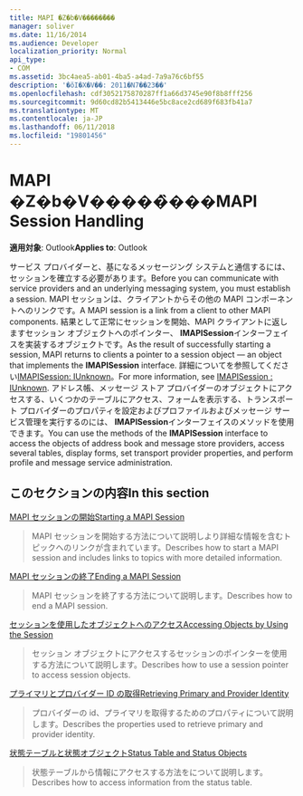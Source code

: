 ```yaml
---
title: MAPI �Z�b�V�����̏���
manager: soliver
ms.date: 11/16/2014
ms.audience: Developer
localization_priority: Normal
api_type:
- COM
ms.assetid: 3bc4aea5-ab01-4ba5-a4ad-7a9a76c6bf55
description: '�ŏI�X�V��: 2011�N7��23��'
ms.openlocfilehash: cdf3052175870287ff1a66d3745e90f8b8fff256
ms.sourcegitcommit: 9d60cd82b5413446e5bc8ace2cd689f683fb41a7
ms.translationtype: MT
ms.contentlocale: ja-JP
ms.lasthandoff: 06/11/2018
ms.locfileid: "19801456"
---
```

# <a name="mapi-session-handling"></a><span data-ttu-id="092ac-103">MAPI �Z�b�V�����̏���</span><span class="sxs-lookup"><span data-stu-id="092ac-103">MAPI Session Handling</span></span>

  
  
<span data-ttu-id="092ac-104">**適用対象**: Outlook</span><span class="sxs-lookup"><span data-stu-id="092ac-104">**Applies to**: Outlook</span></span> 
  
<span data-ttu-id="092ac-105">サービス プロバイダーと、基になるメッセージング システムと通信するには、セッションを確立する必要があります。</span><span class="sxs-lookup"><span data-stu-id="092ac-105">Before you can communicate with service providers and an underlying messaging system, you must establish a session.</span></span> <span data-ttu-id="092ac-106">MAPI セッションは、クライアントからその他の MAPI コンポーネントへのリンクです。</span><span class="sxs-lookup"><span data-stu-id="092ac-106">A MAPI session is a link from a client to other MAPI components.</span></span> <span data-ttu-id="092ac-107">結果として正常にセッションを開始、MAPI クライアントに返しますセッション オブジェクトへのポインター、 **IMAPISession**インターフェイスを実装するオブジェクトです。</span><span class="sxs-lookup"><span data-stu-id="092ac-107">As the result of successfully starting a session, MAPI returns to clients a pointer to a session object — an object that implements the **IMAPISession** interface.</span></span> <span data-ttu-id="092ac-108">詳細についてを参照してください[IMAPISession: IUnknown](imapisessioniunknown.md)。</span><span class="sxs-lookup"><span data-stu-id="092ac-108">For more information, see [IMAPISession : IUnknown](imapisessioniunknown.md).</span></span> <span data-ttu-id="092ac-109">アドレス帳、メッセージ ストア プロバイダーのオブジェクトにアクセスする、いくつかのテーブルにアクセス、フォームを表示する、トランスポート プロバイダーのプロパティを設定およびプロファイルおよびメッセージ サービス管理を実行するのには、 **IMAPISession**インターフェイスのメソッドを使用できます。</span><span class="sxs-lookup"><span data-stu-id="092ac-109">You can use the methods of the **IMAPISession** interface to access the objects of address book and message store providers, access several tables, display forms, set transport provider properties, and perform profile and message service administration.</span></span> 
  
## <a name="in-this-section"></a><span data-ttu-id="092ac-110">このセクションの内容</span><span class="sxs-lookup"><span data-stu-id="092ac-110">In this section</span></span>

[<span data-ttu-id="092ac-111">MAPI セッションの開始</span><span class="sxs-lookup"><span data-stu-id="092ac-111">Starting a MAPI Session</span></span>](starting-a-mapi-session.md)
  
> <span data-ttu-id="092ac-112">MAPI セッションを開始する方法について説明しより詳細な情報を含むトピックへのリンクが含まれています。</span><span class="sxs-lookup"><span data-stu-id="092ac-112">Describes how to start a MAPI session and includes links to topics with more detailed information.</span></span>
    
[<span data-ttu-id="092ac-113">MAPI セッションの終了</span><span class="sxs-lookup"><span data-stu-id="092ac-113">Ending a MAPI Session</span></span>](ending-a-mapi-session.md)
  
> <span data-ttu-id="092ac-114">MAPI セッションを終了する方法について説明します。</span><span class="sxs-lookup"><span data-stu-id="092ac-114">Describes how to end a MAPI session.</span></span>
    
[<span data-ttu-id="092ac-115">セッションを使用したオブジェクトへのアクセス</span><span class="sxs-lookup"><span data-stu-id="092ac-115">Accessing Objects by Using the Session</span></span>](accessing-objects-by-using-the-session.md)
  
> <span data-ttu-id="092ac-116">セッション オブジェクトにアクセスするセッションのポインターを使用する方法について説明します。</span><span class="sxs-lookup"><span data-stu-id="092ac-116">Describes how to use a session pointer to access session objects.</span></span>
    
[<span data-ttu-id="092ac-117">プライマリとプロバイダー ID の取得</span><span class="sxs-lookup"><span data-stu-id="092ac-117">Retrieving Primary and Provider Identity</span></span>](retrieving-primary-and-provider-identity.md)
  
> <span data-ttu-id="092ac-118">プロバイダーの id、プライマリを取得するためのプロパティについて説明します。</span><span class="sxs-lookup"><span data-stu-id="092ac-118">Describes the properties used to retrieve primary and provider identity.</span></span>
    
[<span data-ttu-id="092ac-119">状態テーブルと状態オブジェクト</span><span class="sxs-lookup"><span data-stu-id="092ac-119">Status Table and Status Objects</span></span>](status-table-and-status-objects.md)
  
> <span data-ttu-id="092ac-120">状態テーブルから情報にアクセスする方法をについて説明します。</span><span class="sxs-lookup"><span data-stu-id="092ac-120">Describes how to access information from the status table.</span></span>
    

